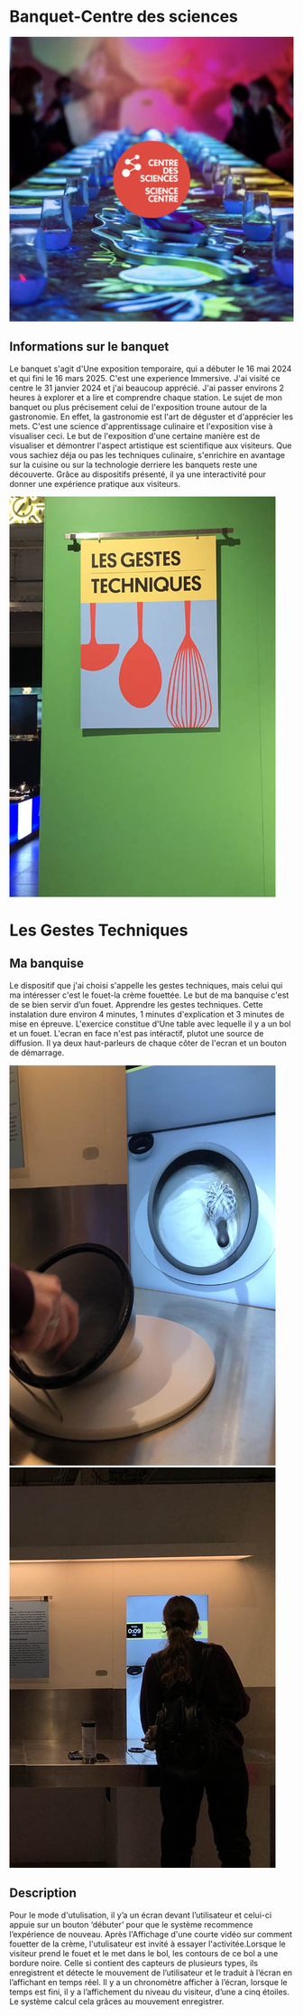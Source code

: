 # Banquet-Centre des sciences 

![photo](media/centre.jpg)

## Informations sur le banquet  
Le banquet s'agit d'Une exposition temporaire, qui a débuter le 16 mai 2024 et qui fini le 16 mars 2025. C'est une experience Immersive.
J'ai visité ce centre le 31 janvier 2024 et j'ai beaucoup apprécié. J'ai passer environs 2 heures à explorer et a lire et comprendre chaque station.
Le sujet de mon banquet ou plus précisement celui de l'exposition troune autour de la gastronomie.
En effet, la gastronomie est l'art de déguster et d'apprécier les mets. C'est une science d'apprentissage culinaire et l'exposition vise 
à visualiser ceci. Le but de l'exposition d'une certaine manière est de visualiser et démontrer l'aspect artistique est scientifique aux visiteurs.
Que vous sachiez déja ou pas les techniques culinaire, s'enrichire en avantage sur la cuisine ou sur la technologie derriere les banquets reste une
découverte. Grâce au dispositifs présenté, il ya une interactivité pour donner une expérience pratique aux visiteurs.

![photo](media/nom-de-l'expo.jpg) 

# Les Gestes Techniques

## Ma banquise
Le dispositif que j'ai choisi s'appelle les gestes techniques, mais celui qui ma intéresser c'est le fouet-la crème fouettée.
Le but de ma banquise c'est de se bien servir d’un fouet. Apprendre les gestes techniques. Cette instalation dure environ 4 minutes, 1 minutes d'explication et 3 minutes de mise en épreuve.
L'exercice constitue d'Une table avec lequelle il y a un bol et un fouet. L'ecran en face n'est pas intéractif, plutot une source de diffusion. Il ya deux haut-parleurs de chaque côter de l'ecran et un bouton de démarrage.
<div>
<img src="media/exemple-1.jpg" alt="exemple1">
<img src="media/exemple-2.jpg" alt="exemple2">
</div>

## Description
Pour le mode d'utulisation, il y’a un écran devant l’utilisateur et celui-ci appuie sur un bouton ‘débuter’ pour que le système recommence l’expérience de nouveau. Après l'Affichage d'une courte vidéo sur comment fouetter de la crème,
l'utulisateur est invité à essayer l'activitée.Lorsque le visiteur prend le fouet et le met dans le bol, les contours de ce bol a une bordure noire. Celle si contient des capteurs de plusieurs types, ils enregistrent et détecte le mouvement de l’utilisateur et le traduit à l’écran en l’affichant en temps réel. 
Il y a un chronomètre afficher à l’écran, lorsque le temps est fini, il y a l’affichement du niveau du visiteur, d’une a cinq étoiles. Le système calcul cela grâces au mouvement enregistrer.




